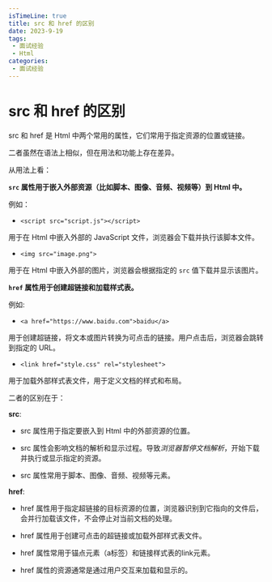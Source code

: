 ```yaml
---
isTimeLine: true
title: src 和 href 的区别
date: 2023-9-19
tags:
 - 面试经验
 - Html
categories:
 - 面试经验
---
```


# src 和 href 的区别

src 和 href 是 Html 中两个常用的属性，它们常用于指定资源的位置或链接。

二者虽然在语法上相似，但在用法和功能上存在差异。

从用法上看：

**`src` 属性用于嵌入外部资源（比如脚本、图像、音频、视频等）到 Html 中。**

例如：

- `<script src="script.js"></script>`

用于在 Html 中嵌入外部的 JavaScript 文件，浏览器会下载并执行该脚本文件。

- `<img src="image.png">`

用于在 Html 中嵌入外部的图片，浏览器会根据指定的 `src` 值下载并显示该图片。

**`href` 属性用于创建超链接和加载样式表。**

例如:

- `<a href="https://www.baidu.com">baidu</a>`

用于创建超链接，将文本或图片转换为可点击的链接。用户点击后，浏览器会跳转到指定的 URL。

- `<link href="style.css" rel="stylesheet">`

用于加载外部样式表文件，用于定义文档的样式和布局。

二者的区别在于：

**src**:

- src 属性用于指定要嵌入到 Html 中的外部资源的位置。

- src 属性会影响文档的解析和显示过程。导致*浏览器暂停文档解析*，开始下载并执行或显示指定的资源。

- src 属性常用于脚本、图像、音频、视频等元素。

**href**:

- href 属性用于指定超链接的目标资源的位置，浏览器识别到它指向的文件后，会并行加载该文件，不会停止对当前文档的处理。

- href 属性用于创建可点击的超链接或加载外部样式表文件。

- href 属性常用于锚点元素（a标签）和链接样式表的link元素。

- href 属性的资源通常是通过用户交互来加载和显示的。